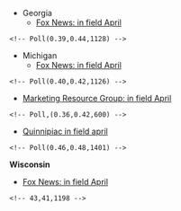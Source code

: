 * Georgia
  - [Fox News: in field April](https://static.foxnews.com/foxnews.com/content/uploads/2024/04/Fox_April-11-16-2024_GEORGIA_Topline_April-18-Release-1.pdf)
~~~
<!-- Poll(0.39,0.44,1128) -->
~~~

* Michigan
  - [Fox News: in field April](https://static.foxnews.com/foxnews.com/content/uploads/2024/04/Fox_April-11-16-2024_MICHIGAN_Topline_April-18-Release.pdf)
~~~
<!-- Poll(0.40,0.42,1126) -->
~~~
  - [Marketing Resource Group: in field April](https://www.realclearpolitics.com/docs/2024/michigan-poll-presidential-election-Press_Release.pdf)
~~~
<!-- Poll,(0.36,0.42,600) -->
~~~



- [Quinnipiac in field april](https://poll.qu.edu/images/polling/nc/nc04102024_ncaa99.pdf)
~~~
<!-- Poll(0.46,0.48,1401) -->
~~~



**Wisconsin**
  - [Fox News: in field April](https://static.foxnews.com/foxnews.com/content/uploads/2024/04/b002d3b3-Fox_April-11-16-2024_WISCONSIN_Topline_April-18-Release.pdf)
~~~
<!-- 43,41,1198 -->
~~~